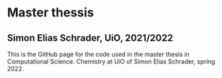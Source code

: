 # Master thessis
## Simon Elias Schrader, UiO, 2021/2022

This is the GitHub page for the code used in the master thesis in Computational Science: Chemistry at UiO of Simon Elias Schrader, spring 2022. 
